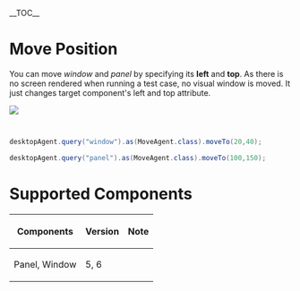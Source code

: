 

\_\_TOC\_\_

# Move Position

You can move *window* and *panel* by specifying its **left** and
**top**. As there is no screen rendered when running a test case, no
visual window is moved. It just changes target component's left and top
attribute.

![](Zats-mimic-move.png)

``` java


desktopAgent.query("window").as(MoveAgent.class).moveTo(20,40);

desktopAgent.query("panel").as(MoveAgent.class).moveTo(100,150);
```

# Supported Components

<table>
<thead>
<tr class="header">
<th><center>
<p>Components</p>
</center></th>
<th><center>
<p>Version</p>
</center></th>
<th><center>
<p>Note</p>
</center></th>
</tr>
</thead>
<tbody>
<tr class="odd">
<td><p>Panel, Window</p></td>
<td><p>5, 6</p></td>
<td></td>
</tr>
</tbody>
</table>

 
